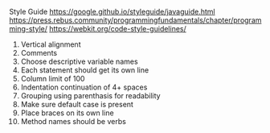 Style Guide
https://google.github.io/styleguide/javaguide.html 
https://press.rebus.community/programmingfundamentals/chapter/programming-style/ 
https://webkit.org/code-style-guidelines/ 
1.	Vertical alignment
2.	Comments
3.  Choose descriptive variable names
4.  Each statement should get its own line
5.  Column limit of 100
6.  Indentation continuation of 4+ spaces
7.  Grouping using parenthasis for readability
8.  Make sure default case is present
9.  Place braces on its own line
10.  Method names should be verbs
